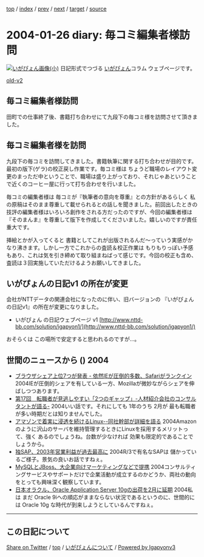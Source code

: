 [top](../index.html) 
 / [index](index.html) 
 / [prev](ig040125.html) 
 / [next](ig040129.html) 
 / [target](https://igapyon.github.io/diary/2004/ig040126.html) 
 / [source](https://github.com/igapyon/diary/blob/master/2004/ig040126.src.md) 

2004-01-26 diary: 毎コミ編集者様訪問
=====================================================================================================
[![いがぴょん画像(小)](https://igapyon.github.io/diary/images/iga200306s.jpg "いがぴょん")](https://igapyon.github.io/diary/memo/memoigapyon.html) 日記形式でつづる [いがぴょん](https://igapyon.github.io/diary/memo/memoigapyon.html)コラム ウェブページです。

[old-v2](ig040126-orig.html)

## 毎コミ編集者様訪問

田町での仕事終了後、書籍打ち合わせにて九段下の毎コミ様を訪問させて頂きました。


## 毎コミ編集者様を訪問

九段下の毎コミを訪問してきました。書籍執筆に関する打ち合わせが目的です。最初の版下(ゲラ)の校正戻し作業です。毎コミ様は ちょうど職場のレイアウト変更のまっただ中ということで、職場は盛り上がっており、それじゃあということで近くのコーヒー屋に行って打ち合わせを行いました。

毎コミの編集者様は 毎コミが『執筆者の意向を尊重』との方針があるらしく 私の原稿はそのまま尊重して載せられるとの話しを聞きました。前回出したときの技評の編集者様はいろいろ創作をされる方だったのですが、今回の編集者様は 『そのまんま』を尊重して版下を作成してくださいました。嬉しいのですが責任重大です。

挿絵とかが入ってくると 書籍としてこれが出版されるんだ～っていう実感がかなり沸きます。しかし一方でこれからの査読＆校正作業は もりもりっぽい予感もあり、これは気を引き締めて取り組まねばって感じです。今回の校正も含め、査読は３回実施していただけるようお願いしてきました。

## いがぴょんの日記v1 の所在が変更

会社がNTTデータの関連会社になったのに伴い、旧バージョンの 『いがぴょんの日記v1』の所在が変更になりました。

* いがぴょん の日記ウェブページ v1
  [http://www.nttd-bb.com/solution/igapyon1/](http://www.nttd-bb.com/solution/igapyon1/)

おそらくは この場所で安定すると思われるのですが…。

## 世間のニュースから () 2004

* [ブラウザシェア上位7つが発表 - 依然IEが圧倒的多数、Safariがランクイン](http://pcweb.mycom.co.jp/news/2004/01/19/007.html)  2004IEが圧倒的シェアを有している一方、Mozillaが微妙ながらシェアを伸ばしつつあります。
* [第17回　転職者が見逃しやすい「2つのギャップ」-人材紹介会社のコンサルタントが語る-](http://jibun.atmarkit.co.jp/lcareer01/rensai/fgenba17/genba17.html)  2004いい話です。それにしても 1年のうち 2月が 最も転職者が多い時期だとは知りませんでした。
* [アマゾンで着実に浸透を続けるLinux--同社幹部が詳細を語る](http://japan.cnet.com/news/ent/story/0,2000047623,20063881,00.htm)  2004Amazonのように沢山のサーバを維持管理するときにLinuxを採用するメリットって、強く あるのでしょうね。台数が少なければ 効果も限定的であることでしょうから。
* [独SAP、2003年営業利益が過去最高に](http://japan.cnet.com/news/biz/story/0,2000050156,20063872,00.htm)  2004R/3で有名なSAPは 儲かっているご様子。景気の良いお話ですねぇ。
* [MySQLとJBoss、大企業向けマーケティングなどで提携](http://japan.cnet.com/news/ent/story/0,2000047623,20063829,00.htm)  2004コンサルティングサービスやサポートだけで企業活動が成立するのかどうか、両社の動向をとっても興味深く観察しています。
* [日本オラクル、Oracle Application Server 10gの出荷を2月に延期](http://japan.cnet.com/news/ent/story/0,2000047623,20063873,00.htm)  2004私は まだ Oracle 9iへの順応がままならない状況であるというのに、世間的には Oracle 10g な時代が到来しようとしているんですねぇ。


----------------------------------------------------------------------------------------------------

## この日記について

[Share on Twitter](https://twitter.com/intent/tweet?hashtags=igapyon%2Cdiary%2C%E3%81%84%E3%81%8C%E3%81%B4%E3%82%87%E3%82%93&text=%E6%AF%8E%E3%82%B3%E3%83%9F%E7%B7%A8%E9%9B%86%E8%80%85%E6%A7%98%E8%A8%AA%E5%95%8F&url=https%3A%2F%2Figapyon.github.io%2Fdiary%2F2004%2Fig040126.html) / [top](../index.html) / [いがぴょんについて](https://igapyon.github.io/diary/memo/memoigapyon.html) / [Powered by Igapyonv3](https://github.com/igapyon/igapyonv3)
